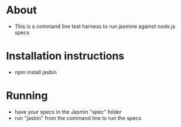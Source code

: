 # About
* This is a command line test harness to run jasmine against node.js specs

# Installation instructions

* npm install jasbin

# Running
* have your specs in the Jasmin "spec" folder
* run "jasbin" from the command line to run the specs
